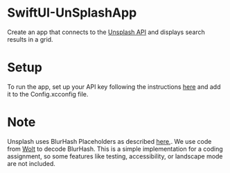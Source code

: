 # SwiftUI-UnSplashApp

Create an app that connects to the [Unsplash API](https://unsplash.com/developers) and displays search results in a grid.

# Setup
To run the app, set up your API key following the instructions [here](https://sentry.io/answers/environment-variables-swiftui/) and add it to the Config.xcconfig file.

# Note
Unsplash uses BlurHash Placeholders as described [here](https://unsplash.com/documentation#blurhash-placeholders),. We use code from [Wolt](https://github.com/woltapp/blurhash) to decode BlurHash.
This is a simple implementation for a coding assignment, so some features like testing, accessibility, or landscape mode are not included.
